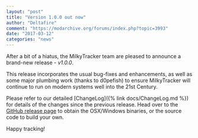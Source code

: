 ```yaml
---
layout: "post"
title: "Version 1.0.0 out now"
author: "Deltafire"
comment: "https://modarchive.org/forums/index.php?topic=3993"
date: "2017-03-12"
categories: "news"
---
```


After a bit of a hiatus, the MilkyTracker team are pleased to announce a brand-new release - *v1.0.0*.

This release incorporates the usual bug-fixes and enhancements, as well as some major plumbing work (thanks to d0pefish) to ensure MilkyTracker will continue to run on modern systems well into the 21st Century.

Please refer to our detailed [ChangeLog]({% link docs/ChangeLog.md %}) for details of the changes since the previous release. Head over to the [GitHub release page][gitrel] to obtain the OSX/Windows binaries, or the source code to build your own.

Happy tracking!

[gitrel]: https://github.com/milkytracker/MilkyTracker/releases/tag/v1.0.0

